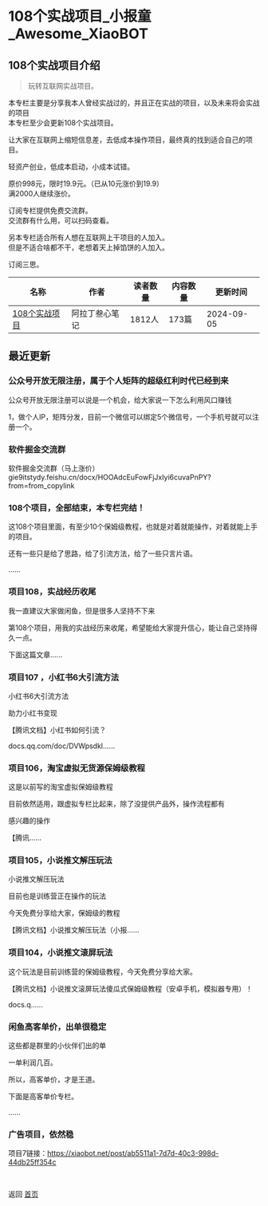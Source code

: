 # 108个实战项目_小报童_Awesome_XiaoBOT

## 108个实战项目介绍
> 玩转互联网实战项目。    
    
本专栏主要是分享我本人曾经实战过的，并且正在实战的项目，以及未来将会实战的项目    
本专栏至少会更新108个实战项目。    
    
让大家在互联网上缩短信息差，去低成本操作项目，最终真的找到适合自己的项目。    
    
轻资产创业，低成本启动，小成本试错。    
    
原价998元，限时19.9元。（已从10元涨价到19.9）    
满2000人继续涨价。    
    
订阅专栏提供免费交流群。    
交流群有什么用，可以扫码查看。    
    
另本专栏适合所有人想在互联网上干项目的人加入。    
但是不适合啥都不干，老想着天上掉馅饼的人加入。    
    
订阅三思。  
  


|名称|作者|读者数量|内容数量|更新时间|
|---|---|---|---|---|
|[108个实战项目](https://xiaobot.net/p/shizhan?refer=0b133df9-27dc-423b-8101-639049001c13)|阿拉丁叁心笔记|1812人|173篇|2024-09-05|

## 最近更新
### 公众号开放无限注册，属于个人矩阵的超级红利时代已经到来

公众号开放无限注册可以说是一个机会，给大家说一下怎么利用风口赚钱

1，做个人IP，矩阵分发，目前一个微信可以绑定5个微信号，一个手机号就可以注册一个。

### 软件掘金交流群

软件掘金交流群（马上涨价）gie9itstydy.feishu.cn/docx/HOOAdcEuFowFjJxIyi6cuvaPnPY?from=from_copylink

### 108个项目，全部结束，本专栏完结！

这108个项目里面，有至少10个保姆级教程，也就是对着就能操作，对着就能上手的项目。

还有一些只是给了思路，给了引流方法，给了一些只言片语。

......

### 项目108，实战经历收尾

我一直建议大家做闲鱼，但是很多人坚持不下来

第108个项目，用我的实战经历来收尾，希望能给大家提升信心，能让自己坚持得久一点。

下面这篇文章......

### 项目107 ，小红书6大引流方法

小红书6大引流方法

助力小红书变现

【腾讯文档】小红书如何引流？

docs.qq.com/doc/DVWpsdkl......

### 项目106，淘宝虚拟无货源保姆级教程

这是以前写的淘宝虚拟保姆级教程

目前依然适用，跟虚拟专栏比起来，除了没提供产品外，操作流程都有

感兴趣的操作

【腾讯......

### 项目105，小说推文解压玩法

小说推文解压玩法

目前也是训练营正在操作的玩法

今天免费分享给大家，保姆级的教程

【腾讯文档】小说推文解压玩法（小报......

### 项目104，小说推文滚屏玩法

这个玩法是目前训练营的保姆级教程，今天免费分享给大家。

【腾讯文档】小说推文滚屏玩法傻瓜式保姆级教程（安卓手机，模拟器专用）！

docs.q......

### 闲鱼高客单价，出单很稳定

这些都是群里的小伙伴们出的单

一单利润几百。

所以，高客单价，才是王道。

下面是高客单价专栏。

......

### 广告项目，依然稳

项目7链接：https://xiaobot.net/post/ab5511a1-7d7d-40c3-998d-44db25ff354c


<a href="https://github.com/Reno9527/awesome-xiaobot" style="color: white; text-decoration: none;">awesome-xiaobot</a>

返回 [首页](../README.md)
